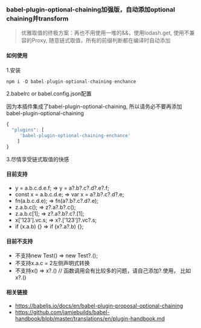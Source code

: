 ### babel-plugin-optional-chaining加强版，自动添加optional chaining并transform

> 优雅取值的终极方案：再也不用使用一堆的&&，使用lodash.get, 使用不兼容的Proxy, 随意链式取值，所有的前缀判断都在编译时自动添加


#### 如何使用

1.安装

```js
npm i -D babel-plugin-optional-chaining-enchance
```

2.babelrc or babel.config.json配置

因为本插件集成了babel-plugin-optional-chaining, 所以请务必不要再添加babel-plugin-optional-chaining
```js
{
  "plugins": [
     'babel-plugin-optional-chaining-enchance'
    ]
}
```

3.尽情享受链式取值的快感

#### 目前支持
 * y = a.b.c.d.e.f; => y = a?.b?.c?.d?.e?.f;
 * const x = a.b.c.d.e; => var x = a?.b?.c?.d?.e;
 * fn(a.b.c.d.e); => fn(a?.b?.c?.d?.e);
 * z.a.b.c(); => z?.a?.b?.c();
 * z.a.b.c[1]; => z?.a?.b?.c?.[1];
 * x['123'].vc.s; => x?.['123']?.vc?.s;
 * if (x.a.b) {} => if (x?.a?.b) {};

#### 目前不支持
 * 不支持new Test() => new Test?.();
 * 不支持x.a.c = 2左侧声明式转换
 * 不支持x() => x?.() // 函数调用会有比较多的问题，请自己添加?.使用， 比如x?.()

#### 相关链接
- https://babeljs.io/docs/en/babel-plugin-proposal-optional-chaining
- https://github.com/jamiebuilds/babel-handbook/blob/master/translations/en/plugin-handbook.md